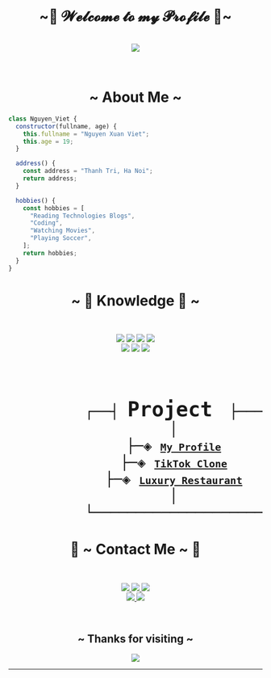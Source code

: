 <body>
<h1 align="center">~👋 𝓦𝓮𝓵𝓬𝓸𝓶𝓮 𝓽𝓸 𝓶𝔂 𝓟𝓻𝓸𝓯𝓲𝓵𝓮 👋~</h1>
<br>
<div align="center">
<img src="https://media1.giphy.com/media/f3iwJFOVOwuy7K6FFw/giphy.gif?cid=ecf05e4769txycpc3pe1lcwl2w8s6pfuwjsz3mhgy1zjfjtm&rid=giphy.gif&ct=g">
</div>
<br>
<br>
<div>
<h1 align="center"> ~ About Me ~ </h2>

```javascript
class Nguyen_Viet {
  constructor(fullname, age) {
    this.fullname = "Nguyen Xuan Viet";
    this.age = 19;
  }

  address() {
    const address = "Thanh Tri, Ha Noi";
    return address;
  }

  hobbies() {
    const hobbies = [
      "Reading Technologies Blogs",
      "Coding",
      "Watching Movies",
      "Playing Soccer",
    ];
    return hobbies;
  }
}
```

</div>
<div>
<h1 align="center">~ 📇 Knowledge 📇 ~</h1> <br>
<p>
</div>
<div>
<p align="center">
  <img src="https://img.shields.io/badge/html5%20-%23E34F26.svg?&style=for-the-badge&logo=html5&logoColor=white"/>
  <img src="https://img.shields.io/badge/css3%20-%231572B6.svg?&style=for-the-badge&logo=css3&logoColor=white"/> 
  <img src="https://img.shields.io/badge/javascript%20-%23323330.svg?&style=for-the-badge&logo=javascript&logoColor=%23F7DF1E"/>
  <img src="https://img.shields.io/badge/-ReactJs-61DAFB?logo=react&logoColor=white&style=for-the-badge"> <br> 
  <img src="https://img.shields.io/badge/node.js%20-%2343853D.svg?&style=for-the-badge&logo=node.js&logoColor=white"/>  
  <img src="https://img.shields.io/badge/git%20-%23F05033.svg?&style=for-the-badge&logo=git&logoColor=white"/> 
  <img src="https://img.shields.io/badge/adobe%20photoshop%20-%2331A8FF.svg?&style=for-the-badge&logo=adobe%20photoshop&logoColor=white"/> 
  <br><br>
</p>
<br>
  <h1  align="center"💻 ~ Contact Me ~ 💻</h1>
<pre>
         ┌──┤ <font size="7">Project</font>  ├───────▰▰▰ 
         │
         ├─◈ <a href="https://nguyenviet02.github.io/My_Profile/"><font size="5">My Profile</font></a>
         ├─◈ <a href="https://nguyenviet02.github.io/tiktok-clone/"><font size="5">TikTok Clone</font></a>
         ├─◈ <a href="https://nguyenviet02.github.io/luxury-restaurant/"><font size="5">Luxury Restaurant</font></a>
         │
         └───────────────────────────────▰▰▰
</pre>
<h1  align="center">📝 ~ Contact Me ~ 📝</h1>
<br>
<p align="center">
  <a href="https://www.facebook.com/nguyenviet02" target="_blank">
    <img src="https://img.shields.io/badge/-Facebook-blue?logo=facebook&logoColor=white&style=for-the-badge"/>
  </a> 
  <a href="https://www.instagram.com/viet_nguyen_02" target="_blank">
    <img src="https://img.shields.io/badge/-Instagram-e5ad02?logo=instagram&logoColor=FCF87F&style=for-the-badge"/>
  </a> 
  <a href="https://github.com/nguyenviet02" target="_blank">
    <img src="https://img.shields.io/badge/-Github-1e1e1c?logo=github&logoColor=ffffff&style=for-the-badge"/>
  </a> 
  <br/>
  <a href="https://t.me/vietnguyen1712" target="_blank">
    <img src="https://img.shields.io/badge/-Telegram-67b2ea?logo=telegram&logoColor=ffffff&style=for-the-badge"/>
  </a> 
  <a href="https://discordapp.com/users/7466" target="_blank">
    <img src="https://img.shields.io/badge/-Discord-329ff2?logo=discord&logoColor=ffffff&style=for-the-badge"/>
  </a> 
</p>
</div>
<br>
<div>
<h2 align="center"> ~ Thanks for visiting ~ </h2>
<div align="center">
<img src="https://media3.giphy.com/media/CcwLAV11cALh3OuEJ5/giphy.gif">
</div>
<hr>
</div>
</div>
</body>
